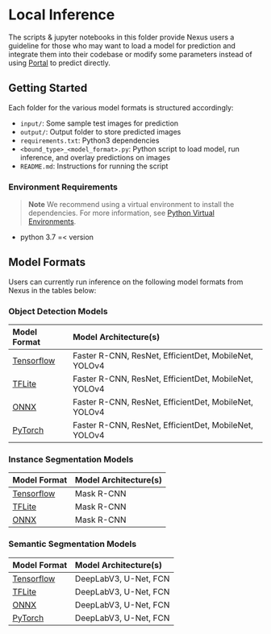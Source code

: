 # Local Inference

The scripts & jupyter notebooks in this folder provide Nexus users a guideline for those who may want to load a model for prediction and integrate them into their codebase or modify some parameters instead of using [Portal](https://github.com/datature/portal) to predict directly.

## Getting Started

Each folder for the various model formats is structured accordingly:

- `input/`: Some sample test images for prediction
- `output/`: Output folder to store predicted images
- `requirements.txt`: Python3 dependencies
- `<bound_type>_<model_format>.py`: Python script to load model, run inference, and overlay predictions on images
- `README.md`: Instructions for running the script

### Environment Requirements

> **Note**
> We recommend using a virtual environment to install the dependencies. For more information, see [Python Virtual Environments](https://docs.python.org/3/tutorial/venv.html).

- python 3.7 =< version

## Model Formats

Users can currently run inference on the following model formats from Nexus in the tables below:

### Object Detection Models

| Model Format | Model Architecture(s) |
| :--- | :--- |
| [Tensorflow](./tensorflow/bounding_box/README.md) | Faster R-CNN, ResNet, EfficientDet, MobileNet, YOLOv4 |
| [TFLite](./tflite/bounding_box/README.md) | Faster R-CNN, ResNet, EfficientDet, MobileNet, YOLOv4 |
| [ONNX](./onnx/bounding_box/README.md) | Faster R-CNN, ResNet, EfficientDet, MobileNet, YOLOv4 |
| [PyTorch](./pytorch/bounding_box/README.md) | Faster R-CNN, ResNet, EfficientDet, MobileNet, YOLOv4 |

### Instance Segmentation Models

| Model Format | Model Architecture(s) |
| :--- | :--- |
| [Tensorflow](./tensorflow/segmentation/instance/README.md) | Mask R-CNN |
| [TFLite](./tflite/segmentation/instance/README.md) | Mask R-CNN |
| [ONNX](./onnx/segmentation/instance/README.md) | Mask R-CNN |

### Semantic Segmentation Models

| Model Format | Model Architecture(s) |
| :--- | :--- |
| [Tensorflow](./tensorflow/segmentation/semantic/README.md) | DeepLabV3, U-Net, FCN |
| [TFLite](./tflite/segmentation/semantic/README.md) | DeepLabV3, U-Net, FCN |
| [ONNX](./onnx/segmentation/semantic/README.md) | DeepLabV3, U-Net, FCN |
| [PyTorch](./pytorch/segmentation/semantic/README.md) | DeepLabV3, U-Net, FCN |
